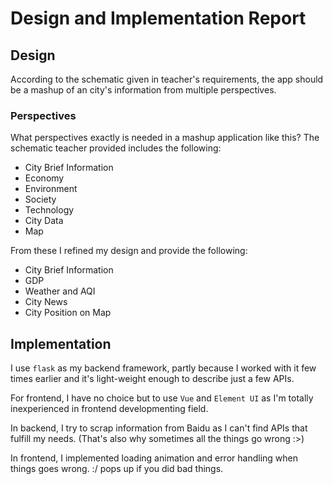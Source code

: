 # Design and Implementation Report

## Design

According to the schematic given in teacher's requirements, the app should be a mashup of an city's information from multiple perspectives.

### Perspectives

What perspectives exactly is needed in a mashup application like this? The schematic teacher provided includes the following:

* City Brief Information
* Economy
* Environment
* Society
* Technology
* City Data
* Map

From these I refined my design and provide the following:

* City Brief Information
* GDP
* Weather and AQI
* City News
* City Position on Map

## Implementation

I use `flask` as my backend framework, partly because I worked with it few times earlier and it's light-weight enough to describe just a few APIs.

For frontend, I have no choice but to use `Vue` and `Element UI` as I'm totally inexperienced in frontend developmenting field.

In backend, I try to scrap information from Baidu as I can't find APIs that fulfill my needs. (That's also why sometimes all the things go wrong :>)

In frontend, I implemented loading animation and error handling when things goes wrong. :/ pops up if you did bad things.
